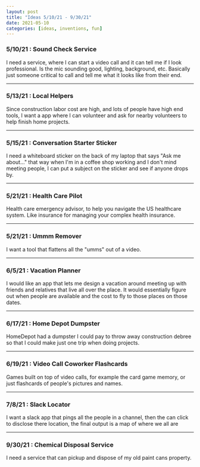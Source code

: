 ```yaml
---
layout: post
title: "Ideas 5/10/21 - 9/30/21"
date: 2021-05-10
categories: [ideas, inventions, fun]
---
```




### 5/10/21 : Sound Check Service
I need a service, where I can start a video call and it can tell me if I look professional. Is the mic sounding good, lighting, background, etc. Basically just someone critical to call and tell me what it looks like from their end.

---

### 5/13/21 : Local Helpers
Since construction labor cost are high, and lots of people have high end tools, I want a app where I can volunteer and ask for nearby volunteers to help finish home projects.

---

### 5/15/21 : Conversation Starter Sticker
I need a whiteboard sticker on the back of my laptop that says "Ask me about..." that way when I'm in a coffee shop working and I don't mind meeting people, I can put a subject on the sticker and see if anyone drops by.

---

### 5/21/21 : Health Care Pilot
Health care emergency advisor, to help you navigate the US healthcare system. Like insurance for managing your complex health insurance.

---

### 5/21/21 : Ummm Remover
I want a tool that flattens all the "umms" out of a video.

---

### 6/5/21 : Vacation Planner
I would like an app that lets me design a vacation around meeting up with friends and relatives that live all over the place. It would essentially figure out when people are available and the cost to fly to those places on those dates.

---

### 6/17/21 : Home Depot Dumpster
HomeDepot had a dumpster I could pay to throw away construction debree so that I could make just one trip when doing projects.

---

### 6/19/21 : Video Call Coworker Flashcards
Games built on top of video calls, for example the card game memory, or just flashcards of people's pictures and names.

---

### 7/8/21 : Slack Locator
I want a slack app that pings all the people in a channel, then the can click to disclose there location, the final output is a map of where we all are

---

### 9/30/21 : Chemical Disposal Service
I need a service that can pickup and dispose of my old paint cans property.

